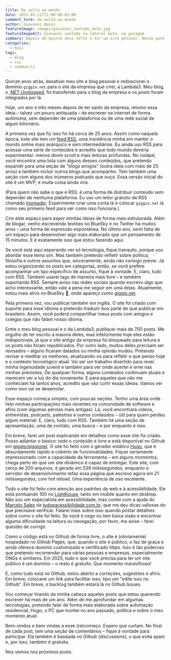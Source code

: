 ```yaml
---
title: De volta ao mundo
date: 2025-03-21T11:00:00-03:00
comment_term: de-volta-ao-mundo
author: Giovanni Bassi
featureImage: images/giovanni_sentado_moto.jpg
featureImageAlt: Giovanni sentado na lateral moto, na garagem
summary: Depois de quinze anos volto a ter um site pessoal. Nesse post conto um pouco o que vou publicar por aqui.
categories:
  - misc
tags:
  - blog
  - rss
  - community
---
```


Quinze anos atrás, desativei meu site e blog pessoal e redirecionei o domínio `giggio.net` para o site da empresa que
criei, a Lambda3. Meu blog, o [.NET Unplugged](https://web.archive.org/web/20101014051650/http://unplugged.giggio.net/),
foi transferido para o blog da empresa e os posts foram integrados por lá.

Hoje, um ano e três meses depois de ter saído da empresa, retomo essa ideia – talvez um pouco antiquada – de escrever na
internet de forma autônoma, sem depender de uma plataforma ou de uma rede social de algum bilionário.

A primeira vez que fiz isso foi há cerca de 25 anos. Assim como naquela época, este site tem um
[feed RSS](/blog/index.xml), uma insistência minha em manter o mundo online mais anárquico e sem intermediários. Eu
ainda uso RSS para acessar uma série de conteúdos e acredito que todo mundo deveria experimentar: menos _doom scroll_ e
mais leituras profundas. No rodapé, você encontra uma lista com alguns desses conteúdos, que pretendo expandir para uma
seção de "blogs amigos" (outra ideia com mais de 25 anos) e também incluir outros blogs que acompanho. Tem também uma
seção com alguns dos inúmeros podcasts que ouço. Essa versão inicial do site é um MVP, e muita coisa ainda virá.

(Para quem não sabe o que é RSS: é uma forma de distribuir conteúdo sem depender de nenhuma plataforma. Eu uso um leitor
gratuito de RSS chamado [Inoreader](https://www.inoreader.com/). Experimente criar uma conta lá e colocar `giggio.net`
lá como seu primeiro feed para ver como isso funciona.)

Crio este espaço para expor minhas ideias de forma mais estruturada. Além de blogar, venho escrevendo textões no BlueSky
e no Twitter há muitos anos – uma forma de expressão espontânea. No último ano, senti falta de um espaço para
desenvolver algo mais elaborado que um pensamento de 15 minutos. E é exatamente isso que estou fazendo aqui.

Se você está aqui esperando ver só tecnologia, fique tranquilo, porque vou abordar esse tema sim. Mas também pretendo
refletir sobre política, filosofia e outros assuntos que, sinceramente, ainda não consigo prever. Já
estou organizando os posts em categorias, então, se você prefere acompanhar um tipo específico de assunto, fique à
vontade. E, claro, tudo com RSS. Também usarei tags de maneira mais livre – e também suportando RSS. Sempre aviso nas
redes sociais quando escrevo algo que acho interessante, então vale a pena me seguir em uma delas. Atualmente, estou
mais ativo no BlueSky 🦋, onde
apareço como [giggio.net](https://bsky.app/profile/giggio.net).

Pela primeira vez, vou publicar também em inglês. O site foi criado com suporte para esse idioma e pretendo traduzir boa
parte do que publicar em brasileiro. Assim, você poderá compartilhar meus posts com amigos e colegas que não falam nosso
idioma.

Entre o meu blog pessoal e o da Lambda3, publiquei mais de 700 posts. Me orgulho de ter escrito a maioria deles, mas
infelizmente hoje eles estão indisponíveis, já que o site antigo da empresa foi bloqueado para leitura e os posts não
foram republicados. Por outro lado, muitos deles precisam ser revisados – alguns ficaram datados ou minha opinião mudou.
Pretendo revisar e reeditar os melhores, atualizando-os para refletir o que penso hoje e o contexto tecnológico atual.
Vai ser um trabalho divertido para rever minha ingenuidade juvenil e também para ver onde acertei e errei nas minhas
previsões. De qualquer forma, alguns conteúdos continuam atuais e merecem ver a luz do dia novamente. E para aqueles que
não me conheciam há tantos anos, acredito que vão curtir essas ideias. Vamos ver como isso vai se desenrolar.

Esse espaço começa simples, com poucas seções. Tenho uma área onde listo minhas participações mais recentes na
comunidade de software e afins (com algumas pérolas mais antigas). Lá, você encontrará vídeos, entrevistas, podcasts,
palestras e outros conteúdos – útil para quem perdeu algum material. E, claro, tudo com RSS. Também há uma seção de
apresentação, uma de contato, uma busca – e por enquanto é isso.

Em breve, farei um post explicando em detalhes como esse site foi criado. Posso adiantar o básico: todo o conteúdo é
livre e está disponível no Github em [giggio/giggionet](https://github.com/giggio/giggionet/). O site foi feito com o
gerador estático [Hugo](https://gohugo.io/), que é absurdamente rápido e coberto de funcionalidades. Fiquei seriamente
impressionado com a capacidade da ferramenta – em alguns momentos, chega perto do que um site dinâmico é capaz de
entregar. Este site, com cerca de 200 arquivos, é gerado em 539 milissegundos, enquanto o servidor de desenvolvimento
refaz essa página que escrevo agora em 21 milissegundos, com hot reload. Uma experiência de uso excelente.

Todo o site foi feito com atenção aos padrões da web e à acessibilidade. Ele está pontuando 100 no
[Lighthouse](https://developer.chrome.com/docs/lighthouse/), tanto em mobile quanto em desktop. Não sou um especialista
em acessibilidade, mas contei com a ajuda do [Marcelo Sales](https://twitter.com/msales) da
[tudoeacessibilidade.com.br](https://tudoeacessibilidade.com.br/), que me deu dicas valiosas do que precisava verificar.
Falarei mais sobre isso quando postar detalhes sobre como o site foi feito. Se você é cego ou tem baixa visão e
encontrar alguma dificuldade na leitura ou navegação, por favor, me avise – farei questão de corrigir.

Como o código está no Github de forma livre, o site é (obviamente) hospedado no Github Pages, que, quando o site é
público, o faz de graça e ainda oferece domínio customizado e certificado https. Isso é tão poderoso que pretendo
recomendar para várias pessoas e empresas, especialmente ONGs e similares. Em 2025, tudo o que você precisa para ter um
site público é um domínio – o resto é gratuito. Que momento maravilhoso!

E, como tudo está no Github, estou aberto a correções, sugestões e afins. Em breve, colocarei um link para facilitar
isso, tipo um "edite isso no Github". Em breve, o backlog também estará lá no Github Issues.

Vou começar tirando da minha cabeça aqueles posts que estou querendo escrever há mais de um ano. Além de me aprofundar
em algumas tecnologias, pretendo falar de forma mais elaborada sobre automação residencial, Hugo, o PC que montei no ano
passado, política e sobre o meu momento atual.

Bem-vindos e bem vindas a esse (re)começo. Espero que curtam. No final de cada post, tem uma seção de comentários –
fique à vontade para participar. Ela também é baseada no Github (discussions), o que evita spam e, por isso, também é
gratuita.

Nos vemos nos próximos posts.
